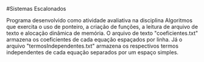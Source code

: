 #Sistemas Escalonados

Programa desenvolvido como atividade avaliativa na disciplina Algoritmos que exercita o uso de ponteiro, a criação de funções, a leitura de arquivo de texto e alocação dinâmica de memória. O arquivo de texto "coeficientes.txt" armazena os coeficientes de cada equação espaçados por linha. Já o arquivo "termosIndependentes.txt" armazena os respectivos termos independentes de cada equação separados por um espaço simples.
